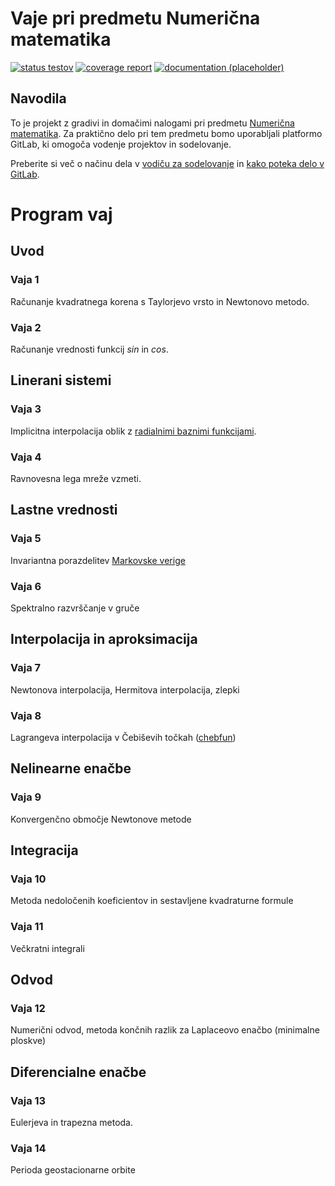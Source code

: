# Vaje pri predmetu Numerična matematika

[![status testov](https://gitlab.com/nummat/vaje-nummat/badges/master/pipeline.svg)](https://gitlab.com/nummat/vaje-nummat/commits/master)
[![coverage report](https://gitlab.com/nummat/vaje-nummat/badges/master/coverage.svg)](https://gitlab.com/nummat/vaje-nummat/commits/master)
[![documentation (placeholder)](https://img.shields.io/badge/docs-latest-blue.svg)](https://nummat.gitlab.io/vaje-nummat/)


## Navodila

To je projekt z gradivi in domačimi nalogami pri predmetu [Numerična matematika](https://ucilnica.fri.uni-lj.si/2122/course/view.php?id=117).
Za praktično delo pri tem predmetu bomo uporabljali platformo GitLab, ki omogoča 
vodenje projektov in sodelovanje. 

Preberite si več o načinu dela v [vodiču za sodelovanje](CONTRIBUTING.adoc) in 
[kako poteka delo v GitLab](workflow.adoc).

# Program vaj

## Uvod

### Vaja 1
Računanje kvadratnega korena s Taylorjevo vrsto in Newtonovo metodo.

### Vaja 2
Računanje vrednosti funkcij *sin* in *cos*.

## Linerani sistemi

### Vaja 3

Implicitna interpolacija oblik z 
[radialnimi baznimi funkcijami](https://en.wikipedia.org/wiki/Radial_basis_function).

### Vaja 4

Ravnovesna lega mreže vzmeti.

## Lastne vrednosti

### Vaja 5

Invariantna porazdelitev [Markovske verige](https://en.wikipedia.org/wiki/Markov_chain)

### Vaja 6

Spektralno razvrščanje v gruče

## Interpolacija in aproksimacija

### Vaja 7

Newtonova interpolacija, Hermitova interpolacija, zlepki

### Vaja 8

Lagrangeva interpolacija v  Čebiševih točkah ([chebfun](http://www.chebfun.org/))

## Nelinearne enačbe

### Vaja 9

Konvergenčno območje Newtonove metode

## Integracija

### Vaja 10

Metoda nedoločenih koeficientov in sestavljene kvadraturne formule

### Vaja 11

Večkratni integrali

## Odvod

### Vaja 12

Numerični odvod, metoda končnih razlik za Laplaceovo enačbo (minimalne ploskve)

## Diferencialne enačbe

### Vaja 13

Eulerjeva in trapezna metoda.

### Vaja 14

Perioda geostacionarne orbite
